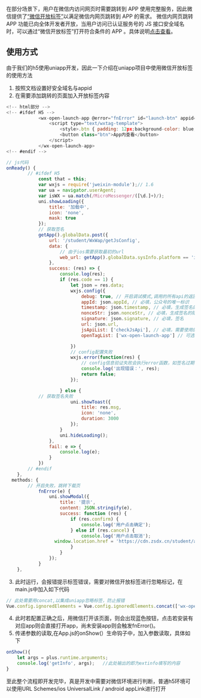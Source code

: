 在部分场景下，用户在微信内访问网页时需要跳转到 APP 使用完整服务，因此微信提供了[“微信开放标签”](https://developers.weixin.qq.com/doc/offiaccount/OA_Web_Apps/Wechat_Open_Tag.html)以满足微信内网页跳转到 APP 的需求。 微信内网页跳转 APP 功能已向全体开发者开放，当用户访问已认证服务号的 JS 接口安全域名时，可以通过“微信开放标签”打开符合条件的 APP 。具体说明[点击查看](https://developers.weixin.qq.com/doc/oplatform/Mobile_App/WeChat_H5_Launch_APP.html)。

## 使用方式

由于我们的h5使用uniapp开发，因此一下介绍在uniapp项目中使用微信开放标签的使用方法

1.  按照文档设置好安全域名与appid
1.  在需要添加跳转的页面加入开放标签内容

```js
<!-- html部分 -->
<!-- #ifdef H5 -->
			<wx-open-launch-app @error="fnError" id="launch-btn" appid="这里填写配置的appid" extinfo="这里填写传递参数">
				<script type="text/wxtag-template">
				    <style>.btn { padding: 12px;background-color: blue; }</style>
				    <button class="btn">App内查看</button>
				</script>
			</wx-open-launch-app>
<!-- #endif -->
```

```js
// js代码
onReady() {
		// #ifdef H5
			const that = this;
			var wxjs = require('jweixin-module');// 1.6
			var ua = navigator.userAgent;
			var isWX = ua.match(/MicroMessenger/([\d.]+)/);
			uni.showLoading({
				title: '加载中',
				icon: 'none',
				mask: true
			});
			// 获取签名
			getApp().globalData.post({
				url: '/student/WxWap/getJsConfig',
				data: {
					// 由于ios需要获取最初的url
					web_url: getApp().globalData.sysInfo.platform == 'ios' ? getApp().globalData.initUrl : location.href
				},
				success: (res) => {
					console.log(res);
					if (res.code == 1) {
						let json = res.data;
						wxjs.config({
							debug: true, // 开启调试模式,调用的所有api的返回值会在客户端alert出来，若要查看传入的参数，可以在pc端打开，参数信息会通过log打出，仅在pc端时才会打印。
							appId: json.appId, // 必填，公众号的唯一标识
							timestamp: json.timestamp, // 必填，生成签名的时间戳
							nonceStr: json.nonceStr, // 必填，生成签名的随机串
							signature: json.signature, // 必填，签名
							url: json.url,
							jsApiList: ['checkJsApi'], // 必填，需要使用的JS接口列表
							openTagList: ['wx-open-launch-app'] // 可选，需要使用的开放标签列表，例如['wx-open-launch-app']

						})
						// config配置失败
						wxjs.error(function(res) {
							// config信息验证失败会执行error函数，如签名过期导致验证失败，具体错误信息可以打开config的debug模式查看，也可以在返回的res参数中查看，对于SPA可以在这里更新签名
							console.log('出现错误：', res);
							return false;
						});

					} else {
            // 获取签名失败
						uni.showToast({
							title: res.msg,
							icon: 'none',
							duration: 3000
						});
					}
					uni.hideLoading();
				},
				fail: e => {
					console.log(e);
				}
			})
		// #endif
	},
  methods: {
    	// 开启失败，跳转下载页
			fnError(e) {
				uni.showModal({
				    title: '提示',
				    content: JSON.stringify(e),
				    success: function (res) {
				        if (res.confirm) {
				            console.log('用户点击确定');
				        } else if (res.cancel) {
				            console.log('用户点击取消');
                  window.location.href = 'https://cdn.zsdx.cn/student/app/download.html';
				        }
				    }
				});
			}
	},

```

3.  此时运行，会报错提示标签错误，需要对微信开放标签进行忽略标记，在main.js中加入如下代码

```js
// 此处需要用concat,以集成uniapp忽略标签，防止报错
Vue.config.ignoredElements = Vue.config.ignoredElements.concat(['wx-open-launch-app']);
```

4.  此时若配置正确之后，用微信打开该页面，则会出现蓝色按钮，点击若安装有对应app则会直接打开app，尚未安装app则会触发fnError()。
4.  传递参数的读取,在App.js的onShow(）生命钩子中，加入参数读取，具体如下

```js
onShow(){
	let args = plus.runtime.arguments;
	console.log('getInfo', args);	//此处输出的即为extinfo填写的内容
}
```

至此整个流程即开发完毕，真是开发中需要对微信环境进行判断，普通h5环境可以使用URL Schemes/ios UniversalLink / android appLink进行打开